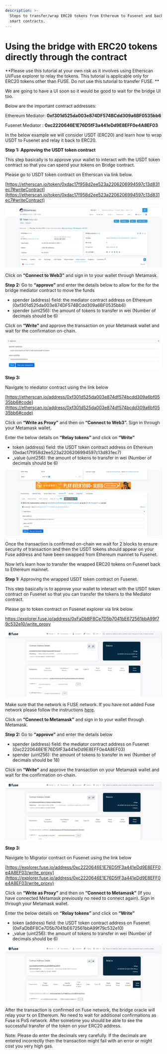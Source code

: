 ```yaml
---
description: >-
  Steps to transfer/wrap ERC20 tokens from Ethereum to Fusenet and back using
  smart contracts.
---
```


# Using the bridge with ERC20 tokens directly through the contract

**Please use this tutorial at your own risk as it involves using Etherscan UI/Fuse explorer to relay the tokens. This tutorial is applicable only for ERC20 tokens other than FUSE. Do not use this tutorial to transfer FUSE. **

We are going to have a UI soon so it would be good to wait for the bridge UI too.

Below are the important contract addresses: 

Ethereum Mediator: **0xf301d525da003e874DF574BCdd309a6BF0535bb6**

Fusenet Mediator : **0xc2220646E1E76D5fF3a441eDd9E8EFF0e4A8EF03**

In the below example we will consider USDT (ERC20) and learn how to wrap USDT to Fusenet and relay it back to ERC20.

**Step 1:** **Approving the USDT token contract**

This step basically is to approve your wallet to interact with the USDT token contract so that you can spend your tokens on Bridge contract.

Please go to USDT token contract on Etherscan via link below.

[https://etherscan.io/token/0xdac17f958d2ee523a2206206994597c13d831ec7#writeContract](https://etherscan.io/token/0xdac17f958d2ee523a2206206994597c13d831ec7#writeContract) ![](<../../.gitbook/assets/0 (3).png>)

![](<../../.gitbook/assets/1 (6).png>)

Click on **“Connect to Web3”** and sign in to your wallet through Metamask.

**Step 2:** Go to **“approve”** and enter the details below to allow for the for the bridge mediator contract to move the funds

* spender (address) field: the mediator contract address on Ethereum (0xf301d525da003e874DF574BCdd309a6BF0535bb6)
* spender (uint256): the amount of tokens to transfer in wei (Number of decimals should be 6)

Click on **“Write”** and approve the transaction on your Metamask wallet and wait for the confirmation on-chain.

![](<../../.gitbook/assets/2 (6).png>)

**Step 3:**

Navigate to mediator contract using the link below

[https://etherscan.io/address/0xf301d525da003e874df574bcdd309a6bf0535bb6#code](https://etherscan.io/address/0xf301d525da003e874df574bcdd309a6bf0535bb6#code)

Click on **“Write as Proxy”** and then on **“Connect to Web3”.** Sign in through your Metamask wallet.

Enter the below details on **“Relay tokens”** and click on **“Write”**

* token (address) field: the USDT token contract address on Ethereum (0xdac17f958d2ee523a2206206994597c13d831ec7)
* \_value (uint256): the amount of tokens to transfer in wei (Number of decimals should be 6)

![](<../../.gitbook/assets/3 (5).png>)

Once the transaction is confirmed on-chain we wait for 2 blocks to ensure security of transaction and then the USDT tokens should appear on your Fuse address and have been swapped from Ethereum mainnet to Fusenet.

Now let’s learn how to transfer the wrapped ERC20 tokens on Fusenet back to Ethereum mainnet.

**Step 1:** Approving the wrapped USDT token contract on Fusenet. 

This step basically is to approve your wallet to interact with the USDT token contract on Fusenet so that you can transfer the tokens to the Mediator contract.

Please go to token contract on Fusenet explorer via link below.

https://explorer.fuse.io/address/0xFaDbBF8Ce7D5b7041bE672561bbA99f79c532e10/write_proxy

![](<../../.gitbook/assets/4 (6).png>)

Make sure that the network is FUSE network. If you have not added Fuse network please follow the instructions [here](https://docs.fuse.io/the-fuse-studio/getting-started/how-to-add-fuse-to-your-metamask).

Click on **“Connect to Metamask”** and sign in to your wallet through Metamask.

 **Step 2:** Go to **“approve”** and enter the details below

* spender (address) field: the mediator contract address on Fusenet (0xc2220646E1E76D5fF3a441eDd9E8EFF0e4A8EF03)
* spender (uint256): the amount of tokens to transfer in wei (Number of decimals should be 18)

Click on **“Write”** and approve the transaction on your Metamask wallet and wait for the confirmation on-chain.

![](<../../.gitbook/assets/5 (4).png>)

**Step 3:**

Navigate to Migrator contract on Fusenet using the link below

[https://explorer.fuse.io/address/0xc2220646E1E76D5fF3a441eDd9E8EFF0e4A8EF03/write_proxy](https://explorer.fuse.io/address/0xc2220646E1E76D5fF3a441eDd9E8EFF0e4A8EF03/write_proxy)

Click on **“Write as Proxy”** and then on **“Connect to Metamask”** (If you have connected Metamask previously no need to connect again). Sign in through your Metamask wallet.

Enter the below details on **“Relay tokens”** and click on **“Write”**

* token (address) field: the USDT token contract address on Fusenet (0xFaDbBF8Ce7D5b7041bE672561bbA99f79c532e10)
* \_value (uint256): the amount of tokens to transfer in wei (Number of decimals should be 6)

![](<../../.gitbook/assets/6 (5).png>)

After the transaction is confirmed on Fuse network, the bridge oracle will relay your tx on Ethereum. No need to wait for additional confirmations as Fuse is PoS network. After sometime you should be able to see the successful transfer of the token on your ERC20 address.

Note: Please do enter the decimals very carefully. If the decimals are entered incorrectly then the transaction might fail with an error or might cost you very high gas.
